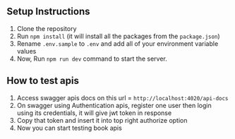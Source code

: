 ## Setup Instructions

1.  Clone the repository
2.  Run `npm install` (it will install all the packages from the `package.json`)
3.  Rename `.env.sample` to `.env` and add all of your environment variable values
4.  Now, Run `npm run dev` command to start the server.

## How to test apis

1.  Access swagger apis docs on this url = `http://localhost:4020/api-docs`
2.  On swagger using Authentication apis, register one user then login using its credentials, it will give jwt token in response
3.  Copy that token and insert it into top right authorize option
4.  Now you can start testing book apis